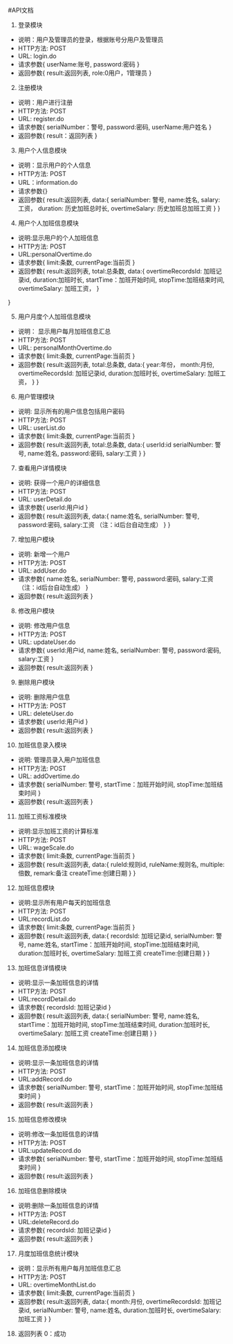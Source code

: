 #API文档

1. 登录模块
* 说明：用户及管理员的登录，根据账号分用户及管理员
* HTTP方法: POST
* URL: login.do
* 请求参数{
    userName:账号,
    password:密码
    }
* 返回参数{
    result:返回列表,
    role:0用户，1管理员
    }
    
2. 注册模块
* 说明：用户进行注册
* HTTP方法: POST
* URL: register.do
* 请求参数{
    serialNumber：警号,
    password:密码,
    userName:用户姓名
    }
* 返回参数{
    result：返回列表
    }
    
3. 用户个人信息模块
* 说明：显示用户的个人信息
* HTTP方法: POST
* URL：information.do
* 请求参数{}
* 返回参数{
    result:返回列表,
    data:{
    serialNumber: 警号,
    name:姓名,
    salary: 工资，
    duration: 历史加班总时长,
    overtimeSalary: 历史加班总加班工资
    }
}

4. 用户个人加班信息模块
* 说明:显示用户的个人加班信息
* HTTP方法: POST
* URL:personalOvertime.do
* 请求参数{
    limit:条数,
    currentPage:当前页
}
* 返回参数{
    result:返回列表,
    total:总条数,
    data:{
    overtimeRecordsId: 加班记录id,
    duration:加班时长,
    startTime：加班开始时间,
    stopTime:加班结束时间,
    overtimeSalary: 加班工资，
    }
    
}

5. 用户月度个人加班信息模块
* 说明： 显示用户每月加班信息汇总
* HTTP方法: POST
* URL: personalMonthOvertime.do
* 请求参数{
    limit:条数,
    currentPage:当前页
}
* 返回参数{
    result:返回列表,
    total:总条数,
    data:{
    year:年份，
    month:月份,
    overtimeRecordsId: 加班记录id,
    duration:加班时长,
    overtimeSalary: 加班工资，
    }
}

6. 用户管理模块
* 说明: 显示所有的用户信息包括用户密码
* HTTP方法: POST
* URL: userList.do
* 请求参数{
    limit:条数,
    currentPage:当前页
}
* 返回参数{
    result:返回列表,
    total:总条数,
    data:{
    userId:id
    serialNumber: 警号,
    name:姓名,
    password:密码,
    salary:工资
    }
}

7. 查看用户详情模块
* 说明: 获得一个用户的详细信息
* HTTP方法: POST
* URL: userDetail.do
* 请求参数{
    userId:用户id 
}
* 返回参数{
    result:返回列表,
    data:{
      name:姓名,
      serialNumber: 警号,
      password:密码,
      salary:工资 （注：id后台自动生成）
    }
}

7. 增加用户模块
* 说明: 新增一个用户
* HTTP方法: POST
* URL: addUser.do
* 请求参数{
    name:姓名,
    serialNumber: 警号,
    password:密码,
    salary:工资 （注：id后台自动生成）
}
* 返回参数{
    result:返回列表
}

8. 修改用户模块
* 说明: 修改用户信息
* HTTP方法: POST
* URL: updateUser.do
* 请求参数{
    userId:用户id,
    name:姓名,
    serialNumber: 警号,
    password:密码,
    salary:工资
}
* 返回参数{
    result:返回列表
}

9. 删除用户模块
* 说明: 删除用户信息
* HTTP方法: POST
* URL: deleteUser.do
* 请求参数{
    userId:用户id
}
* 返回参数{
    result:返回列表
}

10. 加班信息录入模块
* 说明: 管理员录入用户加班信息
* HTTP方法: POST
* URL: addOvertime.do
* 请求参数{
    serialNumber: 警号,
    startTime：加班开始时间,
    stopTime:加班结束时间
}
* 返回参数{
    result:返回列表
}

11. 加班工资标准模块
* 说明:显示加班工资的计算标准
* HTTP方法: POST
* URL: wageScale.do
* 请求参数{
    limit:条数,
    currentPage:当前页
}
* 返回参数{
    result:返回列表,
    data:{
        ruleId:规则id,
        ruleName:规则名,
        multiple:倍数,
        remark:备注
        createTime:创建日期
    }
}

12. 加班信息模块
* 说明:显示所有用户每天的加班信息
* HTTP方法: POST
* URL:recordList.do
* 请求参数{
    limit:条数,
    currentPage:当前页
}
* 返回参数{
    result:返回列表,
    data:{
        recordsId: 加班记录id,
        serialNumber: 警号,
        name:姓名,
        startTime：加班开始时间,
        stopTime:加班结束时间,
        duration:加班时长,
        overtimeSalary: 加班工资
        createTime:创建日期
    }
}

13. 加班信息详情模块
* 说明:显示一条加班信息的详情
* HTTP方法: POST
* URL:recordDetail.do
* 请求参数{
    recordsId: 加班记录id
}
* 返回参数{
    result:返回列表,
    data:{
        serialNumber: 警号,
        name:姓名,
        startTime：加班开始时间,
        stopTime:加班结束时间,
        duration:加班时长,
        overtimeSalary: 加班工资
        createTime:创建日期
    }
}

14. 加班信息添加模块
* 说明:显示一条加班信息的详情
* HTTP方法: POST
* URL:addRecord.do
* 请求参数{
    serialNumber: 警号,
    startTime：加班开始时间,
    stopTime:加班结束时间
}
* 返回参数{
    result:返回列表
}

15. 加班信息修改模块
* 说明:修改一条加班信息的详情
* HTTP方法: POST
* URL:updateRecord.do
* 请求参数{
    serialNumber: 警号,
    startTime：加班开始时间,
    stopTime:加班结束时间
}
* 返回参数{
    result:返回列表
}

16. 加班信息删除模块
* 说明:删除一条加班信息的详情
* HTTP方法: POST
* URL:deleteRecord.do
* 请求参数{
    recordsId: 加班记录id
}
* 返回参数{
    result:返回列表
}

17. 月度加班信息统计模块
* 说明：显示所有用户每月加班信息汇总
* HTTP方法: POST
* URL: overtimeMonthList.do
* 请求参数{
    limit:条数,
    currentPage:当前页
}
* 返回参数{
    result:返回列表,
    data:{
        month:月份,
        overtimeRecordsId: 加班记录id,
        serialNumber: 警号,
        name:姓名,
        duration:加班时长,
        overtimeSalary: 加班工资
    }
}

18. 返回列表
   0：成功
   